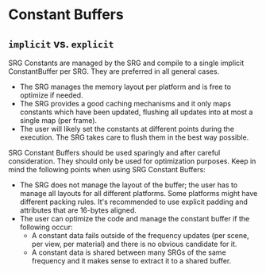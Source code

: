 # Constant Buffers
## `implicit` vs. `explicit`
SRG Constants are managed by the SRG and compile to a single implicit ConstantBuffer per SRG. They are preferred in all general cases. 
- The SRG manages the memory layout per platform and is free to optimize if needed.
- The SRG provides a good caching mechanisms and it only maps constants which have been updated, flushing all updates into at most a single map (per frame).
- The user will likely set the constants at different points during the execution. The SRG takes care to flush them in the best way possible.
  
SRG Constant Buffers should be used sparingly and after careful consideration. They should only be used for optimization purposes. Keep in mind the following points when using SRG Constant Buffers: 
- The SRG does not manage the layout of the buffer; the user has to manage all layouts for all different platforms. Some platforms might have different packing rules. It's recommended to use explicit padding and attributes that are 16-bytes aligned.
- The user can optimize the code and manage the constant buffer if the following occur: 
  - A constant data fails outside of the frequency updates (per scene, per view, per material) and there is no obvious candidate for it.
  - A constant data is shared between many SRGs of the same frequency and it makes sense to extract it to a shared buffer.